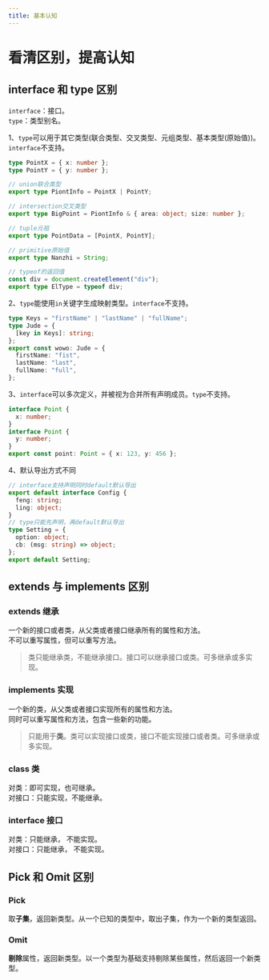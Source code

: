 ```yaml
---
title: 基本认知
---
```


# 看清区别，提高认知

## interface 和 type 区别

`interface`：接口。  
`type`：类型别名。

1、`type`可以用于其它类型(联合类型、交叉类型、元组类型、基本类型(原始值))。  
 `interface`不支持。

```ts
type PointX = { x: number };
type PointY = { y: number };

// union联合类型
export type PiontInfo = PointX | PointY;

// intersection交叉类型
export type BigPoint = PiontInfo & { area: object; size: number };

// tuple元祖
export type PointData = [PointX, PointY];

// primitive原始值
export type Nanzhi = String;

// typeof的返回值
const div = document.createElement("div");
export type ElType = typeof div;
```

2、`type`能使用`in`关键字生成映射类型。`interface`不支持。

```ts
type Keys = "firstName" | "lastName" | "fullName";
type Jude = {
  [key in Keys]: string;
};
export const wowo: Jude = {
  firstName: "fist",
  lastName: "last",
  fullName: "full",
};
```

3、`interface`可以多次定义，并被视为合并所有声明成员。`type`不支持。

```ts
interface Point {
  x: number;
}
interface Point {
  y: number;
}
export const point: Point = { x: 123, y: 456 };
```

4、默认导出方式不同

```ts
// interface支持声明同时default默认导出
export default interface Config {
  feng: string;
  ling: object;
}
// type只能先声明，再default默认导出
type Setting = {
  option: object;
  cb: (msg: string) => object;
};
export default Setting;
```

## extends 与 implements 区别

### extends 继承

一个新的接口或者类，从父类或者接口继承所有的属性和方法。  
不可以重写属性，但可以重写方法。

> 类只能继承类，不能继承接口。接口可以继承接口或类。可多继承或多实现。

### implements 实现

一个新的类，从父类或者接口实现所有的属性和方法。  
同时可以重写属性和方法，包含一些新的功能。

> 只能用于**类**。类可以实现接口或类，接口不能实现接口或者类。可多继承或多实现。

### class 类

对类：即可实现，也可继承。  
对接口：只能实现，不能继承。

### interface 接口

对类：只能继承， 不能实现。  
对接口：只能继承， 不能实现。

## Pick 和 Omit 区别

### Pick

取**子集**，返回新类型。从一个已知的类型中，取出子集，作为一个新的类型返回。

### Omit
**剔除**属性，返回新类型。以一个类型为基础支持剔除某些属性，然后返回一个新类型。
